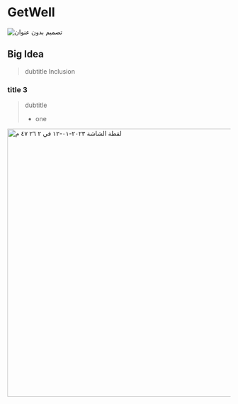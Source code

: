 # GetWell
![تصميم بدون عنوان](https://user-images.githubusercontent.com/116816097/212477467-08ad4626-729d-443b-bce2-ac498c725459.png)


## Big Idea
> dubtitle Inclusion
### title 3 
> dubtitle 
> - one 
<img width="605" alt="‏لقطة الشاشة ٢٠٢٣-٠١-١٢ في ٢ ٢٦ ٤٧ م" src="https://user-images.githubusercontent.com/116816097/212091437-a26feae2-8c44-447f-ab88-da8255e3f731.png">
